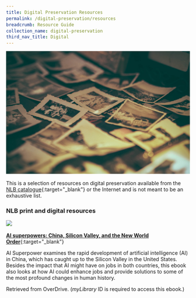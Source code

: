 ```yaml
---
title: Digital Preservation Resources
permalink: /digital-preservation/resources
breadcrumb: Resource Guide
collection_name: digital-preservation
third_nav_title: Digital
---
```



![Digital preservation resources banner](/images/digital-preservation/Digital-preservation-resources-banner.jpg)


This is a selection of resources on digital preservation available from the [NLB catalogue](http://catalogue.nlb.gov.sg/){:target="_blank"} or the Internet and is not meant to be an exhaustive list.

### **NLB print and digital resources**

<img src="/images/book-covers/ai superpowers.jpg" style="width:150px;" />

[**AI superpowers: China, Silicon Valley, and the New World Order**](https://nlb.overdrive.com/media/3758806){:target="_blank"}

AI Superpower examines the rapid development of artificial intelligence (AI) in China, which has caught up to the Silicon Valley in the United States. Besides the impact that AI might have on jobs in both countries, this ebook also looks at how AI could enhance jobs and provide solutions to some of the most profound changes in human history.

Retrieved from OverDrive. (*myLibrary* ID is required to access this ebook.)